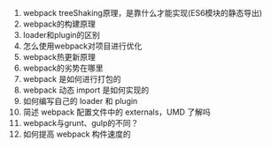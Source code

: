 1. webpack treeShaking原理，是靠什么才能实现(ES6模块的静态导出)
2. webpack的构建原理
3. loader和plugin的区别
4. 怎么使用webpack对项目进行优化
5. webpack热更新原理
6. webpack的劣势在哪里
7. webpack 是如何进行打包的
8. webpack 动态 import 是如何实现的
9. 如何编写自己的 loader 和 plugin
10. 简述 webpack 配置文件中的 externals，UMD 了解吗
11. webpack与grunt、gulp的不同？
12. 如何提高 webpack 构件速度的
